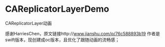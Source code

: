 # CAReplicatorLayerDemo
CAReplicatorLayer动画


感谢HarriesChen，原文链接http://www.jianshu.com/p/76c588893b19 作者是swift版本，现创建成oc版本，且优化了跟随动画的流畅感；
